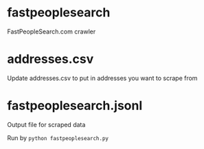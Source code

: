 # fastpeoplesearch
FastPeopleSearch.com crawler

# addresses.csv
Update addresses.csv to put in addresses you want to scrape from

# fastpeoplesearch.jsonl
Output file for scraped data

Run by `python fastpeoplesearch.py`
